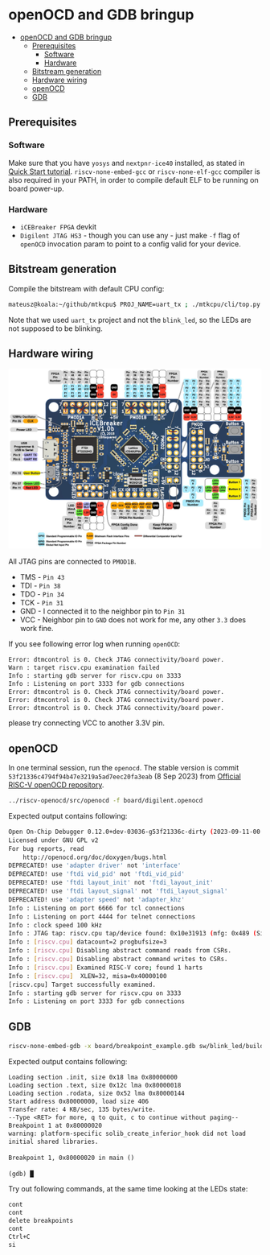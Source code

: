 # openOCD and GDB bringup

- [openOCD and GDB bringup](#openocd-and-gdb-bringup)
  * [Prerequisites](#prerequisites)
    + [Software](#software)
    + [Hardware](#hardware)
  * [Bitstream generation](#bitstream-generation)
  * [Hardware wiring](#hardware-wiring)
  * [openOCD](#openocd)
  * [GDB](#gdb)



## Prerequisites

### Software

Make sure that you have `yosys` and `nextpnr-ice40` installed, as stated in [Quick Start tutorial](./run.md). `riscv-none-embed-gcc` or `riscv-none-elf-gcc` compiler is also required in your PATH, in order to compile default ELF to be running on board power-up.


### Hardware

* `iCEBreaker FPGA` devkit
* `Digilent JTAG HS3` - though you can use any - just make `-f` flag of `openOCD` invocation param to point to a config valid for your device.


## Bitstream generation


Compile the bitstream with default CPU config:
```bash
mateusz@koala:~/github/mtkcpu$ PROJ_NAME=uart_tx ; ./mtkcpu/cli/top.py build -e sw/$PROJ_NAME/build/$PROJ_NAME.elf 
```

Note that we used `uart_tx` project and not the `blink_led`, so the LEDs are not supposed to be blinking.

## Hardware wiring

<img src="icebreaker-pinout.jpg" alt="drawing" width="600"/>

All JTAG pins are connected to `PMOD1B`.

* TMS - `Pin 43`
* TDI - `Pin 38`
* TDO - `Pin 34`
* TCK - `Pin 31`
* GND - I connected it to the neighbor pin to `Pin 31`
* VCC - Neighbor pin to `GND` does not work for me, any other `3.3` does work fine.

If you see following error log when running `openOCD`:

```
Error: dtmcontrol is 0. Check JTAG connectivity/board power.
Warn : target riscv.cpu examination failed
Info : starting gdb server for riscv.cpu on 3333
Info : Listening on port 3333 for gdb connections
Error: dtmcontrol is 0. Check JTAG connectivity/board power.
Error: dtmcontrol is 0. Check JTAG connectivity/board power.
Error: dtmcontrol is 0. Check JTAG connectivity/board power.
```

please try connecting VCC to another 3.3V pin.


## openOCD

In one terminal session, run the `openocd`. The stable version is commit `53f21336c4794f94b47e3219a5ad7eec20fa3eab` (8 Sep 2023) from [Official RISC-V openOCD repository](https://github.com/riscv/riscv-openocd/commit/53f21336c4794f94b47e3219a5ad7eec20fa3eab).


```bash
../riscv-openocd/src/openocd -f board/digilent.openocd 
```

Expected output contains following:


```bash
Open On-Chip Debugger 0.12.0+dev-03036-g53f21336c-dirty (2023-09-11-00:09)
Licensed under GNU GPL v2
For bug reports, read
	http://openocd.org/doc/doxygen/bugs.html
DEPRECATED! use 'adapter driver' not 'interface'
DEPRECATED! use 'ftdi vid_pid' not 'ftdi_vid_pid'
DEPRECATED! use 'ftdi layout_init' not 'ftdi_layout_init'
DEPRECATED! use 'ftdi layout_signal' not 'ftdi_layout_signal'
DEPRECATED! use 'adapter speed' not 'adapter_khz'
Info : Listening on port 6666 for tcl connections
Info : Listening on port 4444 for telnet connections
Info : clock speed 100 kHz
Info : JTAG tap: riscv.cpu tap/device found: 0x10e31913 (mfg: 0x489 (SiFive Inc), part: 0x0e31, ver: 0x1)
Info : [riscv.cpu] datacount=2 progbufsize=3
Info : [riscv.cpu] Disabling abstract command reads from CSRs.
Info : [riscv.cpu] Disabling abstract command writes to CSRs.
Info : [riscv.cpu] Examined RISC-V core; found 1 harts
Info : [riscv.cpu]  XLEN=32, misa=0x40000100
[riscv.cpu] Target successfully examined.
Info : starting gdb server for riscv.cpu on 3333
Info : Listening on port 3333 for gdb connections
```

## GDB

```bash
riscv-none-embed-gdb -x board/breakpoint_example.gdb sw/blink_led/build/blink_led.elf
```

Expected output contains following:

```
Loading section .init, size 0x18 lma 0x80000000
Loading section .text, size 0x12c lma 0x80000018
Loading section .rodata, size 0x52 lma 0x80000144
Start address 0x80000000, load size 406
Transfer rate: 4 KB/sec, 135 bytes/write.
--Type <RET> for more, q to quit, c to continue without paging--
Breakpoint 1 at 0x80000020
warning: platform-specific solib_create_inferior_hook did not load initial shared libraries.

Breakpoint 1, 0x80000020 in main ()

(gdb) █
```


Try out following commands, at the same time looking at the LEDs state:

```
cont
cont
delete breakpoints
cont
Ctrl+C
si
```
